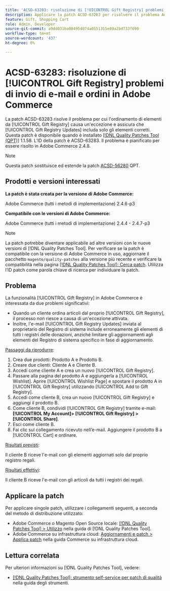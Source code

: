 ```yaml
---
title: 'ACSD-63283: risoluzione di [!UICONTROL Gift Registry] problemi di invio di e-mail e ordini in Adobe Commerce'
description: Applicare la patch ACSD-63283 per risolvere il problema Adobe Commerce per cui l'ordinamento di elementi da [!UICONTROL Gift Registry] causa un'eccezione e assicura che [!UICONTROL Gift Registry Updates] includa solo gli elementi corretti.
feature: Gift, Shopping Cart
role: Admin, Developer
source-git-commit: a9dd031ba004954074a0551315e80a2bd733f690
workflow-type: tm+mt
source-wordcount: '437'
ht-degree: 0%

---
```


# ACSD-63283: risoluzione di [!UICONTROL Gift Registry] problemi di invio di e-mail e ordini in Adobe Commerce

La patch ACSD-63283 risolve il problema per cui l&#39;ordinamento di elementi da [!UICONTROL Gift Registry] causa un&#39;eccezione e assicura che [!UICONTROL Gift Registry Updates] includa solo gli elementi corretti. Questa patch è disponibile quando è installato [[!DNL Quality Patches Tool (QPT)]](/help/tools/quality-patches-tool/quality-patches-tool-to-self-serve-quality-patches.md) 1.1.58. L’ID della patch è ACSD-63283. Il problema è pianificato per essere risolto in Adobe Commerce 2.4.8.

>[!NOTE]
>Questa patch sostituisce ed estende la patch [ACSD-56280](https://experienceleague.adobe.com/it/docs/commerce-operations/tools/quality-patches-tool/patches-available-in-qpt/v1-1-44/acsd-56280-gift-registry-purchases-are-not-completed) QPT.

## Prodotti e versioni interessati

**La patch è stata creata per la versione di Adobe Commerce:**

Adobe Commerce (tutti i metodi di implementazione) 2.4.6-p3

**Compatibile con le versioni di Adobe Commerce:**

Adobe Commerce (tutti i metodi di implementazione) 2.4.4 - 2.4.7-p3

>[!NOTE]
>
>La patch potrebbe diventare applicabile ad altre versioni con le nuove versioni di [!DNL Quality Patches Tool]. Per verificare se la patch è compatibile con la versione di Adobe Commerce in uso, aggiornare il pacchetto `magento/quality-patches` alla versione più recente e verificare la compatibilità nella pagina [[!DNL Quality Patches Tool]: Cerca patch](https://experienceleague.adobe.com/tools/commerce-quality-patches/index.html?lang=it). Utilizza l’ID patch come parola chiave di ricerca per individuare la patch.

## Problema

La funzionalità [!UICONTROL Gift Registry] in Adobe Commerce è interessata da due problemi significativi:

* Quando un cliente ordina articoli dal proprio [!UICONTROL Gift Registry], il processo non riesce a causa di un&#39;eccezione attivata.
* Inoltre, l&#39;e-mail [!UICONTROL Gift Registry Updates] inviata al proprietario del Registro di sistema include erroneamente gli elementi di tutti i registri delle donazioni, anziché limitare gli aggiornamenti agli elementi del Registro di sistema specifico in fase di aggiornamento.

<u>Passaggi da riprodurre</u>:

1. Crea due prodotti: Prodotto A e Prodotto B.
1. Creare due clienti: Cliente A e Cliente B.
1. Accedi come cliente A e crea un nuovo [!UICONTROL Gift Registry].
1. Passare alla pagina del prodotto A e aggiungerla a [!UICONTROL Wishlist]. Aprire [!UICONTROL Wishlist Page] e spostare il prodotto A in [!UICONTROL Gift Registry] utilizzando [!UICONTROL Add to Gift Registry].
1. Accedi come cliente B, crea un nuovo [!UICONTROL Gift Registry] e aggiungi il prodotto B.
1. Come cliente B, condividi [!UICONTROL Gift Registry] tramite e-mail: **[!UICONTROL My Account]> [!UICONTROL Gift Registry] >[!UICONTROL Share]**.
1. Esci come cliente B.
1. Fai clic sul collegamento ricevuto nell’e-mail. Aggiungere il prodotto B a [!UICONTROL Cart] e ordinare.

<u>Risultati previsti</u>:

Il cliente B riceve l&#39;e-mail con gli elementi aggiornati solo dal proprio registro regali.

<u>Risultati effettivi</u>:

Il cliente B riceve l&#39;e-mail con gli articoli da tutti i registri dei regali.

## Applicare la patch

Per applicare singole patch, utilizzare i collegamenti seguenti, a seconda del metodo di distribuzione utilizzato:

* Adobe Commerce o Magento Open Source locale: [[!DNL Quality Patches Tool] > Utilizzo](/help/tools/quality-patches-tool/usage.md) nella guida di [!DNL Quality Patches Tool].
* Adobe Commerce su infrastruttura cloud: [Aggiornamenti e patch > Applica patch](https://experienceleague.adobe.com/docs/commerce-cloud-service/user-guide/develop/upgrade/apply-patches.html?lang=it) nella guida Commerce su infrastruttura cloud.


## Lettura correlata

Per ulteriori informazioni su [!DNL Quality Patches Tool], vedere:

* [[!DNL Quality Patches Tool]: strumento self-service per patch di qualità](/help/tools/quality-patches-tool/quality-patches-tool-to-self-serve-quality-patches.md) nella guida degli strumenti.
